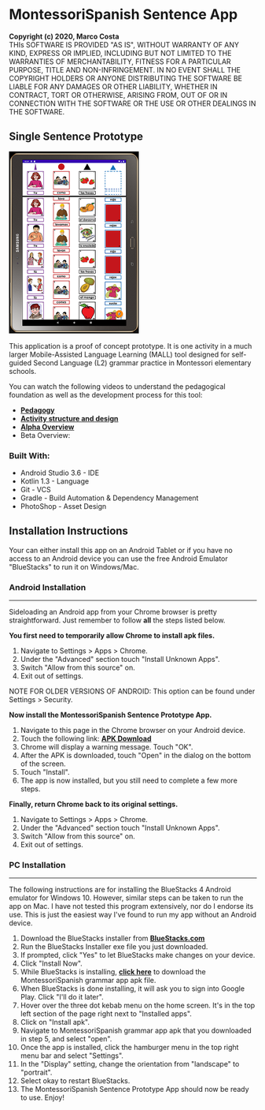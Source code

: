 
# MontessoriSpanish Sentence App
**Copyright (c) 2020, Marco Costa**  
THIs SOFTWARE IS PROVIDED "AS IS", WITHOUT WARRANTY OF ANY KIND, EXPRESS OR IMPLIED, INCLUDING BUT NOT LIMITED TO THE WARRANTIES OF MERCHANTABILITY, FITNESS FOR A PARTICULAR PURPOSE, TITLE AND NON-INFRINGEMENT. IN NO EVENT SHALL THE COPYRIGHT HOLDERS OR ANYONE DISTRIBUTING THE SOFTWARE BE LIABLE FOR ANY DAMAGES OR OTHER LIABILITY, WHETHER IN CONTRACT, TORT OR OTHERWISE, ARISING FROM, OUT OF OR IN CONNECTION WITH THE SOFTWARE OR THE USE OR OTHER DEALINGS IN THE SOFTWARE.
## Single Sentence Prototype
![Single Activity Prototype](appscreenshot.png)

This application is a proof of concept prototype. It is one activity in a much larger Mobile-Assisted Language Learning (MALL) tool designed for self-guided Second Language (L2) grammar practice in Montessori elementary schools.

You can watch the following videos to understand the pedagogical foundation as well as the development process for this tool:
- [**Pedagogy**](https://youtu.be/6Me3dQJOzdc)
- [**Activity structure and design**](https://youtu.be/5dAVgHNxMhE)
- [**Alpha Overview**](https://youtu.be/fsCOiN2IWfc)
- Beta Overview:

### Built With:
- Android Studio 3.6 - IDE
- Kotlin 1.3 - Language
- Git - VCS
- Gradle - Build Automation & Dependency Management
- PhotoShop - Asset Design


## Installation Instructions
Your can either install this app on an Android Tablet or if you have no access to an Android device you can use the free Android Emulator "BlueStacks" to run it on Windows/Mac.

### Android Installation
***
Sideloading an Android app from your Chrome browser is pretty straightforward. Just remember to follow **all** the steps listed below.

**You first need to temporarily allow Chrome to install apk files.**
1. Navigate to Settings > Apps > Chrome.
2. Under the "Advanced" section touch "Install Unknown Apps".
3. Switch "Allow from this source" on.
4. Exit out of settings.

NOTE FOR OLDER VERSIONS OF ANDROID: This option can be found under Settings > Security.

**Now install the MontessoriSpanish Sentence Prototype App.**
1. Navigate to this page in the Chrome browser on your Android device.
2. Touch the following link: [**APK Download**](https://github.com/MarcoCosta55/MSGrammarPrototypeSingleActivity/raw/master/app-debug.apk)
3. Chrome will display a warning message. Touch "OK".
4. After the APK is downloaded, touch "Open" in the dialog on the bottom of the screen.
5. Touch "Install".
6. The app is now installed, but you still need to complete a few more steps.

**Finally, return Chrome back to its original settings.**
1. Navigate to Settings > Apps > Chrome.
2. Under the "Advanced" section touch "Install Unknown Apps".
3. Switch "Allow from this source" on.
4. Exit out of settings.

### PC Installation
***
The following instructions are for installing the BlueStacks 4 Android emulator for Windows 10. However, similar steps can be taken to run the app on Mac. I have not tested this program extensively, nor do I endorse its use. This is just the easiest way I've found to run my app without an Android device.

1. Download the BlueStacks installer from [**BlueStacks.com**](https://www.bluestacks.com/)
2. Run the BlueStacks Installer exe file you just downloaded.
3. If prompted, click "Yes" to let BlueStacks make changes on your device.
4. Click "Install Now".
5. While BlueStacks is installing, [**click here**](https://github.com/MarcoCosta55/MSGrammarPrototypeSingleActivity/raw/master/app-debug.apk) to download the MontessoriSpanish grammar app apk file.
6. When BlueStacks is done installing, it will ask you to sign into Google Play. Click "I'll do it later".
7. Hover over the three dot kebab menu on the home screen. It's in the top left section of the page right next to "Installed apps".
8. Click on "Install apk".
9. Navigate to MontessoriSpanish grammar app apk that you downloaded in step 5, and select "open".
10. Once the app is installed, click the hamburger menu in the top right menu bar and select "Settings".
11. In the "Display" setting, change the orientation from "landscape" to "portrait".
12. Select okay to restart BlueStacks.
13. The MontessoriSpanish Sentence Prototype App should now be ready to use. Enjoy!

